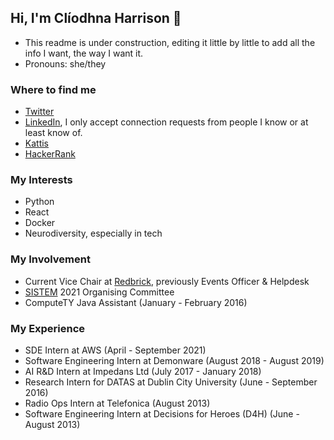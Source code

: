 ## Hi, I'm Clíodhna Harrison :wave:

- This readme is under construction, editing it little by little to add all the info I want, the way I want it.
- Pronouns: she/they

### Where to find me
- [Twitter](https://twitter.com/Classic_Cli)
- [LinkedIn](https://www.linkedin.com/in/cliodhna-harrison/), I only accept connection requests from people I know or at least know of.
- [Kattis](https://open.kattis.com/users/cliodhna-harrison)
- [HackerRank](https://www.hackerrank.com/cliodhnaharrison)

### My Interests
- Python
- React
- Docker
- Neurodiversity, especially in tech

### My Involvement
- Current Vice Chair at [Redbrick](https://redbrick.dcu.ie/), previously Events Officer & Helpdesk
- [SISTEM](https://sistemconf.com/) 2021 Organising Committee
- ComputeTY Java Assistant (January - February 2016)

### My Experience
- SDE Intern at AWS (April - September 2021)
- Software Engineering Intern at Demonware (August 2018 - August 2019)
- AI R&D Intern at Impedans Ltd (July 2017 - January 2018)
- Research Intern for DATAS at Dublin City University (June - September 2016)
- Radio Ops Intern at Telefonica (August 2013)
- Software Engineering Intern at Decisions for Heroes (D4H) (June - August 2013)
